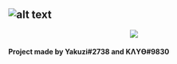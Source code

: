 ![alt text](https://www.yakuzi.xyz/ICON.png)
---
<p align="center">
<img src="https://img.shields.io/github/license/Yakuziik/Yakuzi-Website?style=flat-square" </a>
</p>

#### Project made by Yakuzi#2738 and KΛYӨ#9830

